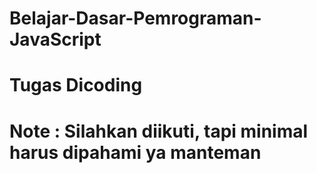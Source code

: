 # Belajar-Dasar-Pemrograman-JavaScript
# Tugas Dicoding
# Note : Silahkan diikuti, tapi minimal harus dipahami ya manteman
